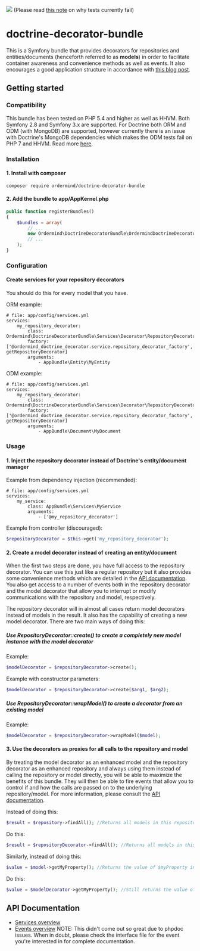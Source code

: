 <a href="https://travis-ci.org/Ordermind/doctrine-decorator-bundle" target="_blank"><img src="https://travis-ci.org/Ordermind/doctrine-decorator-bundle.svg?branch=master" /></a> (Please read [this note](#compatibility) on why tests currently fail)
# doctrine-decorator-bundle

This is a Symfony bundle that provides decorators for repositories and entities/documents (henceforth referred to as **models**) in order to facilitate container awareness and convenience methods as well as events. It also encourages a good application structure in accordance with [this blog post](http://php-and-symfony.matthiasnoback.nl/2014/05/inject-a-repository-instead-of-an-entity-manager).

## Getting started

### Compatibility

This bundle has been tested on PHP 5.4 and higher as well as HHVM. Both Symfony 2.8 and Symfony 3.x are supported. For Doctrine both ORM and ODM (with MongoDB) are supported, however currently there is an issue with Doctrine's MongoDB dependencies which makes the ODM tests fail on PHP 7 and HHVM. Read more [here](https://github.com/doctrine/mongodb/issues/239).

### Installation

#### 1. Install with composer

`composer require ordermind/doctrine-decorator-bundle`

#### 2. Add the bundle to app/AppKernel.php

```php
public function registerBundles()
{
    $bundles = array(
        // ...
        new Ordermind\DoctrineDecoratorBundle\OrdermindDoctrineDecoratorBundle(),
        // ...
    );
}
```

### Configuration

#### Create services for your repository decorators

You should do this for every model that you have.

ORM example:
```
# file: app/config/services.yml
services:
    my_repository_decorator:
        class: Ordermind\DoctrineDecoratorBundle\Services\Decorator\RepositoryDecorator
        factory: ['@ordermind_doctrine_decorator.service.repository_decorator_factory', getRepositoryDecorator]
        arguments:
            - AppBundle\Entity\MyEntity
```

ODM example:
```
# file: app/config/services.yml
services:
    my_repository_decorator:
        class: Ordermind\DoctrineDecoratorBundle\Services\Decorator\RepositoryDecorator
        factory: ['@ordermind_doctrine_decorator.service.repository_decorator_factory', getRepositoryDecorator]
        arguments:
            - AppBundle\Document\MyDocument
```

### Usage

#### 1. Inject the repository decorator instead of Doctrine's entity/document manager

Example from dependency injection (recommended):
```
# file: app/config/services.yml
services:
    my_service:
        class: AppBundle\Services\MyService
        arguments:
            - ['@my_repository_decorator']
```

Example from controller (discouraged):
```php
$repositoryDecorator = $this->get('my_repository_decorator');
```

#### 2. Create a model decorator instead of creating an entity/document

When the first two steps are done, you have full access to the repository decorator. You can use this just like a regular repository but it also provides some convenience methods which are detailed in the [API documentation](#api-documentation). You also get access to a number of events both in the repository decorator and the model decorator that allow you to interrupt or modify communications with the repository and model, respectively.

The repository decorator will in almost all cases return model decorators instead of models in the result. It also has the capability of creating a new model decorator. There are two main ways of doing this:

##### Use RepositoryDecorator::create() to create a completely new model instance with the model decorator

Example:
```php
$modelDecorator = $repositoryDecorator->create();
```

Example with constructor parameters:
```php
$modelDecorator = $repositoryDecorator->create($arg1, $arg2);
```

##### Use RepositoryDecorator::wrapModel() to create a decorator from an existing model

Example:
```php
$modelDecorator = $repositoryDecorator->wrapModel($model);
```

#### 3. Use the decorators as proxies for all calls to the repository and model

By treating the model decorator as an enhanced model and the repository decorator as an enhanced repository and always using them instead of calling the repository or model directly, you will be able to maximize the benefits of this bundle. They will then be able to fire events that allow you to control if and how the calls are passed on to the underlying repository/model. For more information, please consult the [API documentation](#api-documentation).

Instead of doing this:
```php
$result = $repository->findAll(); //Returns all models in this repository
```

Do this:
```php
$result = $repositoryDecorator->findAll(); //Returns all models in this repository wrapped by modelDecorators and allows you to tamper with the result before it is returned.
```

Similarly, instead of doing this:
```php
$value = $model->getMyProperty(); //Returns the value of $myProperty in $model
```

Do this:
```php
$value = $modelDecorator->getMyProperty(); //Still returns the value of $myProperty in $model but allows you to abort the call before it is passed on to the model.
```

## API Documentation

- [Services overview](docs/Services.md)
- [Events overview](docs/Events.md) NOTE: This didn't come out so great due to phpdoc issues. When in doubt, please check the interface file for the event you're interested in for complete documentation.
